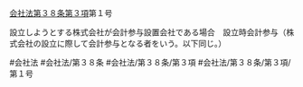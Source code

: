 [会社法第３８条第３項](会社法＿＿＿＿第３８条第３項)第１号

設立しようとする株式会社が会計参与設置会社である場合　設立時会計参与（株式会社の設立に際して会計参与となる者をいう。以下同じ。）


#会社法
#会社法/第３８条
#会社法/第３８条/第３項
#会社法/第３８条/第３項/第１号
